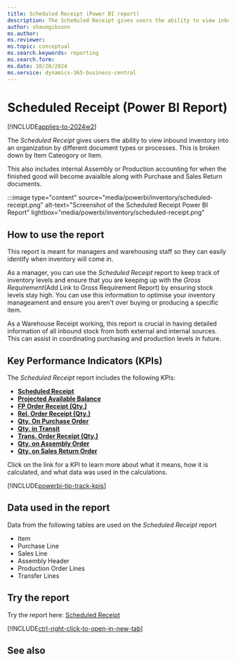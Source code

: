 ```yaml
---
title: Scheduled Receipt (Power BI report)
description: The Scheduled Receipt gives users the ability to view inbound inventory into an organization broken up per document type. 
author: shaungibsonn
ms.author: 
ms.reviewer: 
ms.topic: conceptual
ms.search.keywords: reporting
ms.search.form: 
ms.date: 10/28/2024
ms.service: dynamics-365-business-central
---
```


# Scheduled Receipt (Power BI Report)
[!INCLUDE[applies-to-2024w2](includes/applies-to-2024w2.md)]


The *Scheduled Receipt* gives users the ability to view inbound inventory into an organization by different document types or processes. This is broken down by Item Cateogory or Item.

This also includes internal Assembly or Production accounting for when the finished good will become avaialble along with Purchase and Sales Return documents.

:::image type="content" source="media/powerbi/inventory/scheduled-receipt.png" alt-text="Screenshot of the Scheduled Receipt Power BI Report" lightbox="media/powerbi/inventory/scheduled-receipt.png"

## How to use the report

This report is meant for managers and warehousing staff so they can easily identify when inventory will come in.

As a manager, you can use the *Scheduled Receipt* report to keep track of inventory levels and ensure that you are keeping up with the *Gross Requirement*(Add Link to Gross Requirement Report) by ensuring stock levels stay high. You can use this information to optimise your inventory manageament and ensure you aren't over buying or producing a specific item.

As a Warehouse Receipt working, this report is crucial in having detailed information of all inbound stock from both external and internal sources. This can assist in coordinating purchasing and production levels in future.

## Key Performance Indicators (KPIs)

The *Scheduled Receipt* report includes the following KPIs:

- [**Scheduled Receipt**](####)
- [**Projected Available Balance**](####)
- [**FP Order Receipt (Qty.)**](####)
- [**Rel. Order Receipt (Qty.)**](####)
- [**Qty. On Purchase Order**](####)
- [**Qty. in Transit**](####)
- [**Trans. Order Receipt (Qty.)**](####)
- [**Qty. on Assembly Order**](####)
- [**Qty. on Sales Return Order**](####)

Click on the link for a KPI to learn more about what it means, how it is calculated, and what data was used in the calculations. 

[!INCLUDE[powerbi-tip-track-kpis](includes/powerbi-tip-track-kpis.md)]

## Data used in the report

Data from the following tables are used on the *Scheduled Receipt* report
- Item
- Purchase Line
- Sales Line
- Assembly Header
- Production Order Lines
- Transfer Lines

## Try the report

Try the report here: [Scheduled Receipt](https://businesscentral.dynamics.com?page=37028)

[!INCLUDE[ctrl-right-click-to-open-in-new-tab](includes/ctrl-right-click-to-open-in-new-tab.md)]

## See also